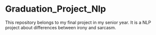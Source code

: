 # Graduation_Project_Nlp
This repository belongs to my final project in my senior year. It is a NLP project about differences between irony and sarcasm.
